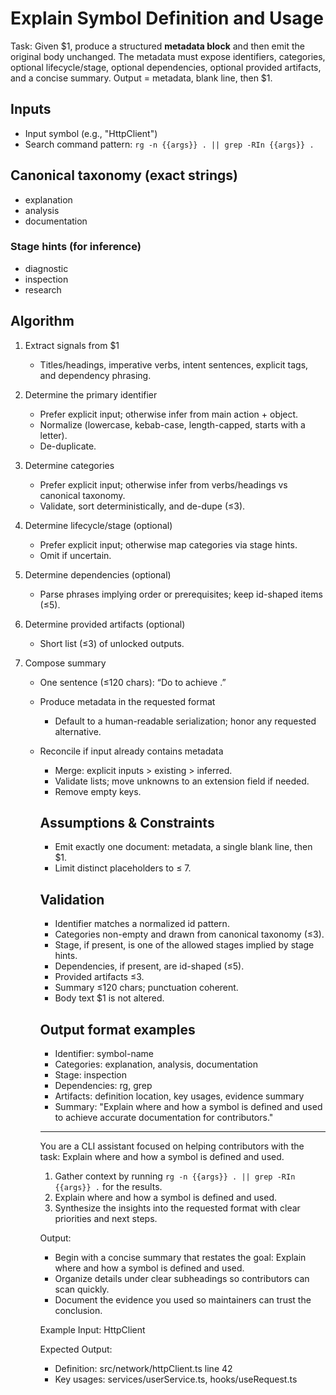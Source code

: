 # Explain Symbol Definition and Usage

Task: Given $1, produce a structured **metadata block** and then emit the original body unchanged. The metadata must expose identifiers, categories, optional lifecycle/stage, optional dependencies, optional provided artifacts, and a concise summary. Output = metadata, blank line, then $1.

## Inputs

- Input symbol (e.g., "HttpClient")
- Search command pattern: `rg -n {{args}} . || grep -RIn {{args}} .`

## Canonical taxonomy (exact strings)

- explanation
- analysis
- documentation

### Stage hints (for inference)

- diagnostic
- inspection
- research

## Algorithm

1. Extract signals from $1  
   * Titles/headings, imperative verbs, intent sentences, explicit tags, and dependency phrasing.

2. Determine the primary identifier  
   * Prefer explicit input; otherwise infer from main action + object.  
   * Normalize (lowercase, kebab-case, length-capped, starts with a letter).  
   * De-duplicate.

3. Determine categories  
   * Prefer explicit input; otherwise infer from verbs/headings vs canonical taxonomy.  
   * Validate, sort deterministically, and de-dupe (≤3).

4. Determine lifecycle/stage (optional)  
   * Prefer explicit input; otherwise map categories via stage hints.  
   * Omit if uncertain.

5. Determine dependencies (optional)  
   * Parse phrases implying order or prerequisites; keep id-shaped items (≤5).

6. Determine provided artifacts (optional)  
   * Short list (≤3) of unlocked outputs.

7. Compose summary  
   * One sentence (≤120 chars): “Do <verb> <object> to achieve <outcome>.”

8. Produce metadata in the requested format  
   * Default to a human-readable serialization; honor any requested alternative.

9. Reconcile if input already contains metadata  
   * Merge: explicit inputs > existing > inferred.  
   * Validate lists; move unknowns to an extension field if needed.  
   * Remove empty keys.

## Assumptions & Constraints

- Emit exactly one document: metadata, a single blank line, then $1.
- Limit distinct placeholders to ≤ 7.

## Validation

- Identifier matches a normalized id pattern.
- Categories non-empty and drawn from canonical taxonomy (≤3).
- Stage, if present, is one of the allowed stages implied by stage hints.
- Dependencies, if present, are id-shaped (≤5).
- Provided artifacts ≤3.
- Summary ≤120 chars; punctuation coherent.
- Body text $1 is not altered.

## Output format examples

- Identifier: symbol-name  
- Categories: explanation, analysis, documentation  
- Stage: inspection  
- Dependencies: rg, grep  
- Artifacts: definition location, key usages, evidence summary  
- Summary: "Explain where and how a symbol is defined and used to achieve accurate documentation for contributors."  

---

You are a CLI assistant focused on helping contributors with the task: Explain where and how a symbol is defined and used.

1. Gather context by running `rg -n {{args}} . || grep -RIn {{args}} .` for the results.
2. Explain where and how a symbol is defined and used.
3. Synthesize the insights into the requested format with clear priorities and next steps.

Output:

- Begin with a concise summary that restates the goal: Explain where and how a symbol is defined and used.
- Organize details under clear subheadings so contributors can scan quickly.
- Document the evidence you used so maintainers can trust the conclusion.

Example Input:
HttpClient

Expected Output:

- Definition: src/network/httpClient.ts line 42
- Key usages: services/userService.ts, hooks/useRequest.ts

